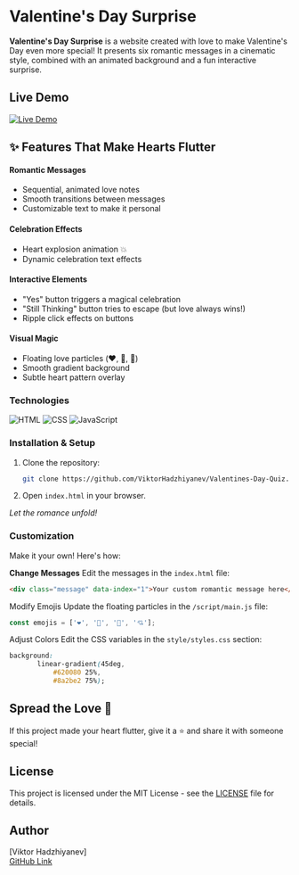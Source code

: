 # Valentine's Day Surprise

**Valentine's Day Surprise** is a website created with love to make Valentine's Day even more special! It presents six romantic messages in a cinematic style, combined with an animated background and a fun interactive surprise.

## Live Demo 
[![Live Demo](https://img.shields.io/badge/-❤_Try_Our_Live_Demo!-FF69B4?style=for-the-badge)](https://viktorhadzhiyanev.github.io/Valentines-Day-Surprise/)

## ✨ Features That Make Hearts Flutter

#### Romantic Messages
- Sequential, animated love notes
- Smooth transitions between messages
- Customizable text to make it personal

#### Celebration Effects
- Heart explosion animation 💥
- Dynamic celebration text effects

#### Interactive Elements
- "Yes" button triggers a magical celebration
- "Still Thinking" button tries to escape (but love always wins!)
- Ripple click effects on buttons

#### Visual Magic
- Floating love particles (❤️, 🌟, 💞)
- Smooth gradient background 
- Subtle heart pattern overlay




### Technologies
![HTML](https://img.shields.io/badge/HTML5-E34F26?style=for-the-badge&logo=html5&logoColor=white) 
![CSS](https://img.shields.io/badge/CSS3-1572B6?style=for-the-badge&logo=css3&logoColor=white) 
![JavaScript](https://img.shields.io/badge/JavaScript-ES6+-yellow?style=for-the-badge&logo=javascript&logoColor=black) 


### Installation & Setup
1. Clone the repository:
    ```bash
    git clone https://github.com/ViktorHadzhiyanev/Valentines-Day-Quiz.git
    ```
2. Open `index.html` in your browser.

_Let the romance unfold!_


### Customization
Make it your own! Here's how:

**Change Messages**
Edit the messages in the `index.html` file:
```html
<div class="message" data-index="1">Your custom romantic message here</div>
```
Modify Emojis
Update the floating particles in the `/script/main.js` file:
```js 
const emojis = ['❤️', '🦋', '🌹', '💘'];
```
Adjust Colors
Edit the CSS variables in the `style/styles.css` section:
 ```css
background: 
        linear-gradient(45deg, 
            #620080 25%, 
            #8a2be2 75%);
```

## Spread the Love 🌹
If this project made your heart flutter, give it a ⭐ and share it with someone special!

## License

This project is licensed under the MIT License - see the [LICENSE](LICENSE) file for details.

## Author

[Viktor Hadzhiyanev]  
[GitHub Link](https://github.com/ViktorHadzhiyanev)
